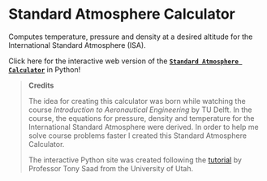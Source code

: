 # Standard Atmosphere Calculator

Computes temperature, pressure and density at a desired altitude for the International Standard Atmosphere (ISA).

Click here for the interactive web version of the [**`Standard Atmosphere Calculator`**](https://camillejr.github.io/Tools/standard-atmosphere-calculator.html) in Python!

> **Credits**
>
> The idea for creating this calculator was born while watching the course *Introduction to Aeronautical Engineering* by TU Delft. In the course, the equations for pressure, density and temperature for the International Standard Atmosphere were derived. In order to help me solve course problems faster I created this Standard Atmosphere Calculator.
>
> The interactive Python site was created following the [tutorial](http://www.tonysaad.net/code/convert-interactive-jupyter-notebook-into-a-website/) by Professor Tony Saad from the University of Utah.
